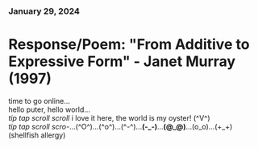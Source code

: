 ### January 29, 2024  
# Response/Poem: "From Additive to Expressive Form" - Janet Murray (1997)  

time to go online...  
hello puter, hello world...  
*tip tap scroll scroll* i love it here, the world is my oyster! (^V^)  
*tip tap scroll scro-*...(^O^)...(^o^)...(^-^)...**(-_-)**...**(@_@)**...(o_o)...(+_+)  
(shellfish allergy)  


